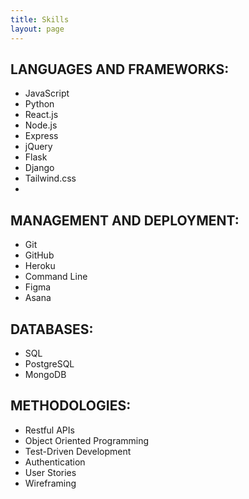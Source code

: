 ```yaml
---
title: Skills
layout: page
---
```


## LANGUAGES AND FRAMEWORKS:

-   JavaScript
-   Python
-   React.js
-   Node.js
-   Express
-   jQuery
-   Flask
-   Django
-   Tailwind.css
-

## MANAGEMENT AND DEPLOYMENT:

-   Git
-   GitHub
-   Heroku
-   Command Line
-   Figma
-   Asana

## DATABASES:

-   SQL
-   PostgreSQL
-   MongoDB

## METHODOLOGIES:

-   Restful APIs
-   Object Oriented Programming
-   Test-Driven Development
-   Authentication
-   User Stories
-   Wireframing
